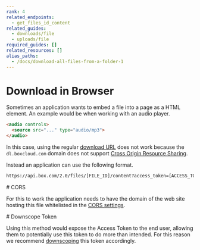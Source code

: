 ```yaml
---
rank: 4
related_endpoints:
  - get_files_id_content
related_guides:
  - downloads/file
  - uploads/file
required_guides: []
related_resources: []
alias_paths:
  - /docs/download-all-files-from-a-folder-1
---
```


# Download in Browser

Sometimes an application wants to embed a file into a page as a HTML element. An
example would be when working with an audio player.

```html
<audio controls>
  <source src="..." type="audio/mp3">
</audio>
```

In this case, using the regular [download URL][durl] does not work because the
`dl.boxcloud.com` domain does not support [Cross Origin Resource Sharing][cors].

Instead an application can use the following format.

```sh
https://api.box.com/2.0/files/[FILE_ID]/content?access_token=[ACCESS_TOKEN]
```

<Message warning>
  # CORS

  For this to work the application needs to have the domain of the web site
  hosting this file whitelisted in the [CORS settings][cors].
</Message>

<Message warning>
  # Downscope Token

  Using this method would expose the Access Token to the end user, allowing them
  to potentially use this token to do more than intended. For this reason we
  recommend [downscoping][downscoping] this token accordingly.
</Message>

[durl]: g://downloads/get-url
[cors]: g://best-practices/cors
[downscoping]: g://authentication/access-tokens/downscope
